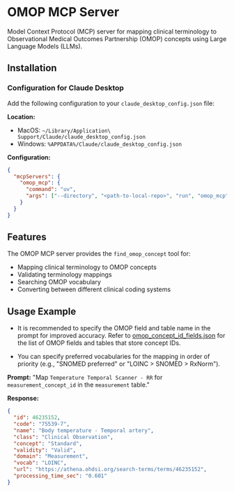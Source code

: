 # OMOP MCP Server

Model Context Protocol (MCP) server for mapping clinical terminology to Observational Medical Outcomes Partnership (OMOP) concepts using Large Language Models (LLMs).

## Installation

### Configuration for Claude Desktop

Add the following configuration to your `claude_desktop_config.json` file:

**Location:**

- MacOS: `~/Library/Application\ Support/Claude/claude_desktop_config.json`
- Windows: `%APPDATA%/Claude/claude_desktop_config.json`

**Configuration:**

```json
{
  "mcpServers": {
    "omop_mcp": {
      "command": "uv",
      "args": ["--directory", "<path-to-local-repo>", "run", "omop_mcp"]
    }
  }
}
```

## Features

The OMOP MCP server provides the `find_omop_concept` tool for:

- Mapping clinical terminology to OMOP concepts
- Validating terminology mappings
- Searching OMOP vocabulary
- Converting between different clinical coding systems

## Usage Example

- It is recommended to specify the OMOP field and table name in the prompt for improved accuracy.
  Refer to [omop_concept_id_fields.json](src/omop_mcp/data/omop_concept_id_fields.json) for the list of OMOP fields and tables that store concept IDs.

- You can specify preferred vocabularies for the mapping in order of priority (e.g., "SNOMED preferred" or "LOINC > SNOMED > RxNorm").

**Prompt:**
"Map `Temperature Temporal Scanner - RR` for `measurement_concept_id` in the `measurement` table."

**Response:**

```json
{
  "id": 46235152,
  "code": "75539-7",
  "name": "Body temperature - Temporal artery",
  "class": "Clinical Observation",
  "concept": "Standard",
  "validity": "Valid",
  "domain": "Measurement",
  "vocab": "LOINC",
  "url": "https://athena.ohdsi.org/search-terms/terms/46235152",
  "processing_time_sec": "0.601"
}
```
